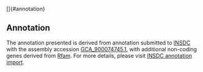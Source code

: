 []{#annotation}

Annotation
----------

The annotation presented is derived from annotation submitted to
[INSDC](http://www.insdc.org) with the assembly accession
[GCA\_900074745.1](http://www.ebi.ac.uk/ena/data/view/GCA_900074745.1),
with additional non-coding genes derived from
[Rfam](http://rfam.xfam.org/). For more details, please visit [INSDC
annotation
import](http://ensemblgenomes.org/info/data/insdc_annotation).
